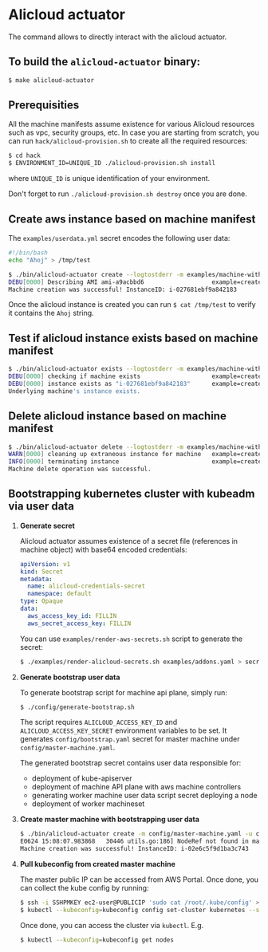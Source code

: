 # Alicloud actuator

The command allows to directly interact with the alicloud actuator.

## To build the `alicloud-actuator` binary:

```sh
$ make alicloud-actuator
```

## Prerequisities

All the machine manifests assume existence for various Alicloud resources such as vpc,
security groups, etc. In case you are starting from scratch, you can run `hack/alicloud-provision.sh` to
create all the required resources:

```sh
$ cd hack
$ ENVIRONMENT_ID=UNIQUE_ID ./alicloud-provision.sh install
```

where `UNIQUE_ID` is unique identification of your environment.

Don't forget to run `./alicloud-provision.sh destroy` once you are done.

## Create aws instance based on machine manifest

The `examples/userdata.yml` secret encodes the following user data:
```sh
#!/bin/bash
echo "Ahoj" > /tmp/test
```

```sh
$ ./bin/alicloud-actuator create --logtostderr -m examples/machine-with-user-data.yaml -u examples/userdata.yml --environment-id UNIQUE_ID
DEBU[0000] Describing AMI ami-a9acbbd6                   example=create-machine machine=test/alicloud-actuator-testing-machine
Machine creation was successful! InstanceID: i-027681ebf9a842183
```

Once the alicloud instance is created you can run `$ cat /tmp/test` to verify it contains the `Ahoj` string.

## Test if alicloud instance exists based on machine manifest

```sh
$ ./bin/alicloud-actuator exists --logtostderr -m examples/machine-with-user-data.yaml --environment-id UNIQUE_ID
DEBU[0000] checking if machine exists                    example=create-machine machine=test/alicloud-actuator-testing-machine
DEBU[0000] instance exists as "i-027681ebf9a842183"      example=create-machine machine=test/alicloud-actuator-testing-machine
Underlying machine's instance exists.
```

## Delete alicloud instance based on machine manifest

```sh
$ ./bin/alicloud-actuator delete --logtostderr -m examples/machine-with-user-data.yaml --environment-id UNIQUE_ID
WARN[0000] cleaning up extraneous instance for machine   example=create-machine instanceID=i-027681ebf9a842183 launchTime="2018-08-18 15:50:54 +0000 UTC" machine=test/alicloud-actuator-testing-machine state=running
INFO[0000] terminating instance                          example=create-machine instanceID=i-027681ebf9a842183 machine=test/alicloud-actuator-testing-machine
Machine delete operation was successful.
```

## Bootstrapping kubernetes cluster with kubeadm via user data

1. **Generate secret**

   Alicloud actuator assumes existence of a secret file (references in machine object) with base64 encoded credentials:

   ```yaml
   apiVersion: v1
   kind: Secret
   metadata:
     name: alicloud-credentials-secret
     namespace: default
   type: Opaque
   data:
     aws_access_key_id: FILLIN
     aws_secret_access_key: FILLIN
   ```

   You can use `examples/render-aws-secrets.sh` script to generate the secret:

   ```sh
   $ ./examples/render-alicloud-secrets.sh examples/addons.yaml > secret.yaml
   ```

1. **Generate bootstrap user data**

   To generate bootstrap script for machine api plane, simply run:

   ```sh
   $ ./config/generate-bootstrap.sh
   ```

   The script requires `ALICLOUD_ACCESS_KEY_ID` and `ALICLOUD_ACCESS_KEY_SECRET` environment variables to be set.
   It generates `config/bootstrap.yaml` secret for master machine
   under `config/master-machine.yaml`.

   The generated bootstrap secret contains user data responsible for:
   - deployment of kube-apiserver
   - deployment of machine API plane with aws machine controllers
   - generating worker machine user data script secret deploying a node
   - deployment of worker machineset

1. **Create master machine with bootstrapping user data**

   ```sh
   $ ./bin/alicloud-actuator create -m config/master-machine.yaml -u config/bootstrap.yaml -a secret.yaml
   E0624 15:08:07.983868   30446 utils.go:186] NodeRef not found in machine master-machine
   Machine creation was successful! InstanceID: i-02e6c5f9d1ba3c743
   ```

1. **Pull kubeconfig from created master machine**

   The master public IP can be accessed from AWS Portal. Once done, you
   can collect the kube config by running:

   ```sh
   $ ssh -i SSHPMKEY ec2-user@PUBLICIP 'sudo cat /root/.kube/config' > kubeconfig
   $ kubectl --kubeconfig=kubeconfig config set-cluster kubernetes --server=https://PUBLICIP:8443
   ```

   Once done, you can access the cluster via `kubectl`. E.g.

   ```sh
   $ kubectl --kubeconfig=kubeconfig get nodes
   ```

